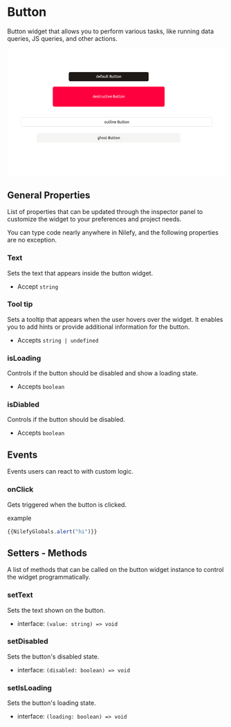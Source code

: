# Button

Button widget that allows you to perform various tasks, like running data queries, JS queries, and other actions.

![buttons_variants](./img/buttons.png)

## General Properties

List of properties that can be updated through the inspector panel to customize the widget to your preferences and project needs.

You can type code nearly anywhere in Nilefy, and the following properties are no exception.

### Text

Sets the text that appears inside the button widget.

- Accept `string`

### Tool tip

Sets a tooltip that appears when the user hovers over the widget. It enables you to add hints or provide additional information for the button.

- Accepts `string | undefined`

### isLoading

Controls if the button should be disabled and show a loading state.

- Accepts `boolean`

### isDiabled

Controls if the button should be disabled.

- Accepts `boolean`

## Events

Events users can react to with custom logic.

### onClick

Gets triggered when the button is clicked.

example 

```ts
{{NilefyGlobals.alert("hi")}}
```

## Setters - Methods

A list of methods that can be called on the button widget instance to control the widget programmatically.

### setText

Sets the text shown on the button.

- interface: `(value: string) => void`

### setDisabled 

Sets the button's disabled state.

- interface: `(disabled: boolean) => void`

### setIsLoading 

Sets the button's loading state.

- interface: `(loading: boolean) => void`
